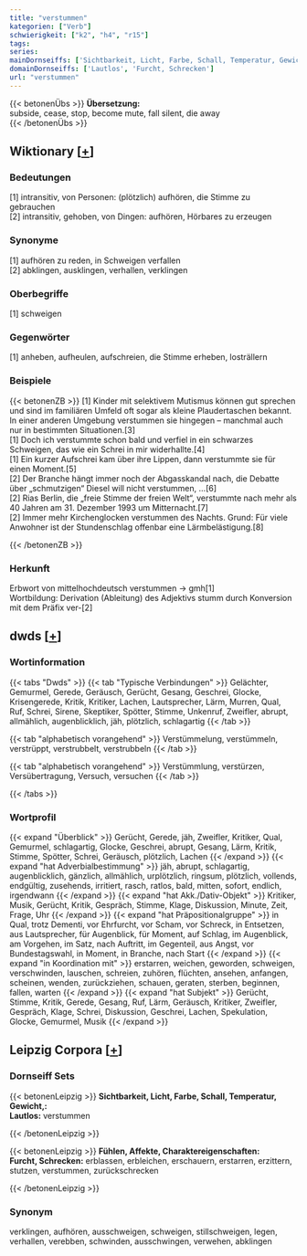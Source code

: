 ```yaml
---
title: "verstummen"
kategorien: ["Verb"]
schwierigkeit: ["k2", "h4", "r15"]
tags:
series:
mainDornseiffs: ['Sichtbarkeit, Licht, Farbe, Schall, Temperatur, Gewicht,', 'Fühlen, Affekte, Charaktereigenschaften']
domainDornseiffs: ['Lautlos', 'Furcht, Schrecken']
url: "verstummen"
---
```


{{< betonenÜbs >}}
**Übersetzung:**  
subside, cease, stop, become mute, fall  silent, die  away  
{{< /betonenÜbs >}}

## Wiktionary [[+](https://de.wiktionary.org/wiki/verstummen)]

### Bedeutungen
[1] intransitiv, von Personen: (plötzlich) aufhören, die Stimme zu gebrauchen  
[2] intransitiv, gehoben, von Dingen: aufhören, Hörbares zu erzeugen  

### Synonyme
[1] aufhören zu reden, in Schweigen verfallen  
[2] abklingen, ausklingen, verhallen, verklingen  

### Oberbegriffe
[1] schweigen  

### Gegenwörter
[1] anheben, aufheulen, aufschreien, die Stimme erheben, losträllern  

### Beispiele
{{< betonenZB >}}
[1] Kinder mit selektivem Mutismus können gut sprechen und sind im familiären Umfeld oft sogar als kleine Plaudertaschen bekannt. In einer anderen Umgebung verstummen sie hingegen – manchmal auch nur in bestimmten Situationen.[3]  
[1] Doch ich verstummte schon bald und verfiel in ein schwarzes Schweigen, das wie ein Schrei in mir widerhallte.[4]  
[1] Ein kurzer Aufschrei kam über ihre Lippen, dann verstummte sie für einen Moment.[5]  
[2] Der Branche hängt immer noch der Abgasskandal nach, die Debatte über „schmutzigen“ Diesel will nicht verstummen, …[6]  
[2] Rias Berlin, die „freie Stimme der freien Welt“, verstummte nach mehr als 40 Jahren am 31. Dezember 1993 um Mitternacht.[7]  
[2] Immer mehr Kirchenglocken verstummen des Nachts. Grund: Für viele Anwohner ist der Stundenschlag offenbar eine Lärmbelästigung.[8]  

{{< /betonenZB >}}
### Herkunft
Erbwort von mittelhochdeutsch verstummen → gmh[1]  
Wortbildung: Derivation (Ableitung) des Adjektivs stumm durch Konversion mit dem Präfix ver-[2]  



## dwds [[+](https://www.dwds.de/wb/verstummen)]

### Wortinformation
{{< tabs "Dwds" >}}
{{< tab "Typische Verbindungen" >}}
Gelächter, Gemurmel, Gerede, Geräusch, Gerücht, Gesang, Geschrei, Glocke, Krisengerede, Kritik, Kritiker, Lachen, Lautsprecher, Lärm, Murren, Qual, Ruf, Schrei, Sirene, Skeptiker, Spötter, Stimme, Unkenruf, Zweifler, abrupt, allmählich, augenblicklich, jäh, plötzlich, schlagartig
{{< /tab >}}

{{< tab "alphabetisch vorangehend" >}}
Verstümmelung, verstümmeln, verstrüppt, verstrubbelt, verstrubbeln
{{< /tab >}}

{{< tab "alphabetisch vorangehend" >}}
Verstümmlung, verstürzen, Versübertragung, Versuch, versuchen
{{< /tab >}}

{{< /tabs >}}

### Wortprofil
{{< expand "Überblick" >}} Gerücht, Gerede, jäh, Zweifler, Kritiker, Qual, Gemurmel, schlagartig, Glocke, Geschrei, abrupt, Gesang, Lärm, Kritik, Stimme, Spötter, Schrei, Geräusch, plötzlich, Lachen {{< /expand >}}
{{< expand "hat Adverbialbestimmung" >}} jäh, abrupt, schlagartig, augenblicklich, gänzlich, allmählich, urplötzlich, ringsum, plötzlich, vollends, endgültig, zusehends, irritiert, rasch, ratlos, bald, mitten, sofort, endlich, irgendwann {{< /expand >}}
{{< expand "hat Akk./Dativ-Objekt" >}} Kritiker, Musik, Gerücht, Kritik, Gespräch, Stimme, Klage, Diskussion, Minute, Zeit, Frage, Uhr {{< /expand >}}
{{< expand "hat Präpositionalgruppe" >}} in Qual, trotz Dementi, vor Ehrfurcht, vor Scham, vor Schreck, in Entsetzen, aus Lautsprecher, für Augenblick, für Moment, auf Schlag, im Augenblick, am Vorgehen, im Satz, nach Auftritt, im Gegenteil, aus Angst, vor Bundestagswahl, in Moment, in Branche, nach Start {{< /expand >}}
{{< expand "in Koordination mit" >}} erstarren, weichen, geworden, schweigen, verschwinden, lauschen, schreien, zuhören, flüchten, ansehen, anfangen, scheinen, wenden, zurückziehen, schauen, geraten, sterben, beginnen, fallen, warten {{< /expand >}}
{{< expand "hat Subjekt" >}} Gerücht, Stimme, Kritik, Gerede, Gesang, Ruf, Lärm, Geräusch, Kritiker, Zweifler, Gespräch, Klage, Schrei, Diskussion, Geschrei, Lachen, Spekulation, Glocke, Gemurmel, Musik {{< /expand >}}

## Leipzig Corpora [[+](https://corpora.uni-leipzig.de/en/res?word=verstummen&corpusId=deu_newscrawl-public_2018)]

### Dornseiff Sets
{{< betonenLeipzig >}}
**Sichtbarkeit, Licht, Farbe, Schall, Temperatur, Gewicht,:**  
**Lautlos:** verstummen  

{{< /betonenLeipzig >}}


{{< betonenLeipzig >}}
**Fühlen, Affekte, Charaktereigenschaften:**  
**Furcht, Schrecken:** erblassen, erbleichen, erschauern, erstarren, erzittern, stutzen, verstummen, zurückschrecken  

{{< /betonenLeipzig >}}

### Synonym
verklingen, aufhören, ausschweigen, schweigen, stillschweigen, legen, verhallen, verebben, schwinden, ausschwingen, verwehen, abklingen

